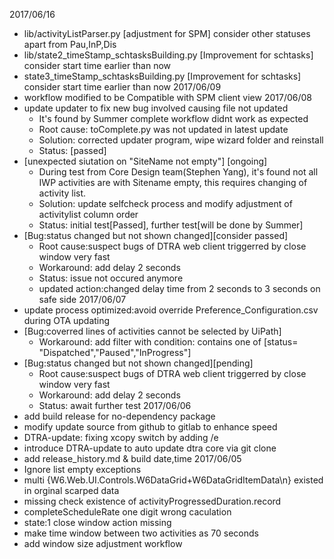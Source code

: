 2017/06/16
- lib/activityListParser.py [adjustment for SPM] consider other statuses apart from Pau,InP,Dis
- lib/state2_timeStamp_schtasksBuilding.py [Improvement for schtasks] consider start time earlier than now
- state3_timeStamp_schtasksBuilding.py [Improvement for schtasks] consider start time earlier than now
2017/06/09
- workflow modified to be Compatible with SPM client view
2017/06/08
- update updater to fix new bug involved causing file not updated
    + It's found by Summer complete workflow didnt work as expected
    + Root cause: toComplete.py was not updated in latest update
    + Solution: corrected updater program, wipe wizard folder and reinstall
    + Status: [passed]
- [unexpected siutation on "SiteName not empty"] [ongoing]
    + During test from Core Design team(Stephen Yang), it's found not all IWP activities are with Sitename empty, this requires changing of activity list.
    + Solution: update selfcheck process and modify adjustment of activitylist column order
    + Status: initial test[Passed], further test[will be done by Summer]
- [Bug:status changed but not shown changed][consider passed]
    + Root cause:suspect bugs of DTRA web client triggerred by close window very fast
    + Workaround: add delay 2 seconds
    + Status: issue not occured anymore
    + updated action:changed delay time from 2 seconds to 3 seconds on safe side
2017/06/07
- update process optimized:avoid override Preference_Configuration.csv during OTA updating
- [Bug:coverred lines of activities cannot be selected by UiPath]
    + Workaround: add filter with condition: contains one of [status= "Dispatched","Paused","InProgress"]
- [Bug:status changed but not shown changed][pending]
    + Root cause:suspect bugs of DTRA web client triggerred by close window very fast
    + Workaround: add delay 2 seconds
    + Status: await further test
2017/06/06
- add build release for no-dependency package
- modify update source from github to gitlab to enhance speed
- DTRA-update: fixing xcopy switch by adding /e
- introduce DTRA-update to auto update dtra core via git clone
- add release_history.md & build date,time
2017/06/05
- Ignore list empty exceptions
- multi {W6.Web.UI.Controls.W6DataGrid+W6DataGridItemData\n} existed in orginal scarped data
- missing check existence of activityProgressedDuration.record
- completeScheduleRate one digit wrong caculation
- state:1 close window action missing
- make time window between two activities as 70 seconds
- add window size adjustment workflow